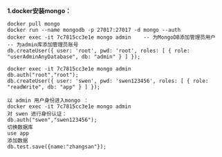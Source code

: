 
**1.docker安装mongo：**

    docker pull mongo
    docker run --name mongodb -p 27017:27017 -d mongo --auth
    docker exec -it 7c7815cc3e1e mongo admin    -- 为MongoDB添加管理员用户
    -- 为admin库添加管理员账号
    db.createUser({ user: 'root', pwd: 'root', roles: [ { role: "userAdminAnyDatabase", db: "admin" } ] });

    docker exec -it 7c7815cc3e1e mongo admin
    db.auth("root","root");
    db.createUser({ user: 'swen', pwd: 'swen123456', roles: [ { role: "readWrite", db: "app" } ] });
    
    以 admin 用户身份进入mongo ：
    docker exec -it 7c7815cc3e1e mongo admin
    对 swen 进行身份认证：
    db.auth("swen","swen123456");
    切换数据库
    use app
    添加数据
    db.test.save({name:"zhangsan"});
